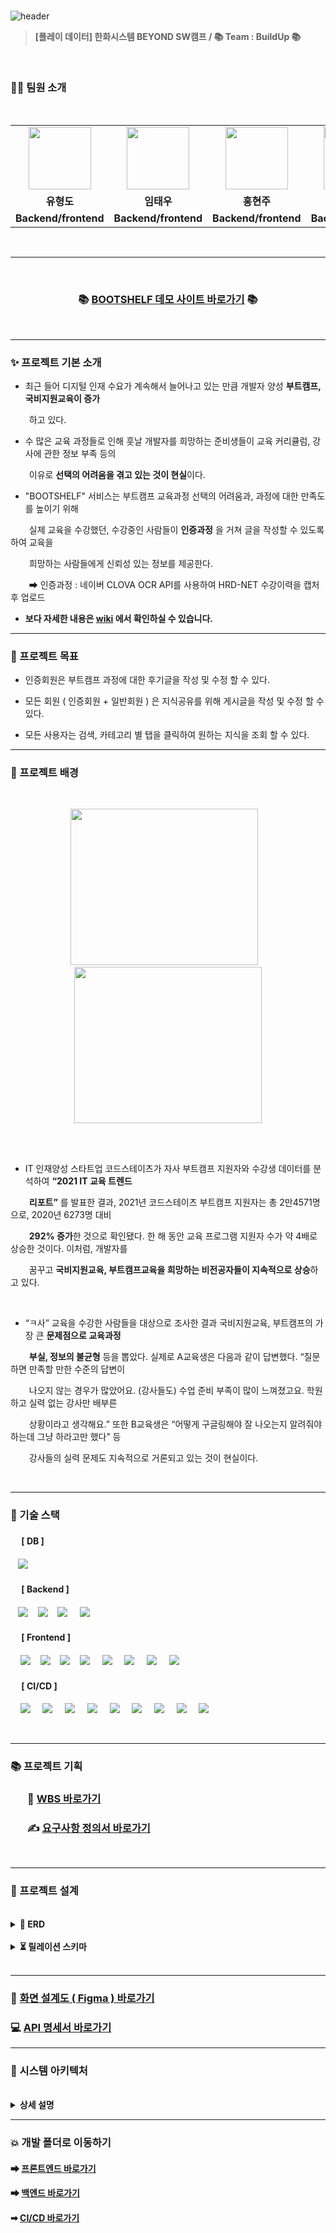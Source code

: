 <br>

![header](https://capsule-render.vercel.app/api?type=Waving&color=541D7A&height=250&section=header&text=BOOTSHELF🌠&desc=BOOTCAMP&descSize=20&descAlign=68&descAlignY=70&fontSize=100&animation=fadeIn&fontColor=ffff)

> **[플레이 데이터] 한화시스템 BEYOND SW캠프 / 📚 Team : BuildUp 📚**

<br>

### 🤼‍♂️ 팀원 소개

<br>

<div align="center"> 
<table>
    <tr>
        <td align="center">
            <a>
            </a>
                <img src="https://github.com/beyond-sw-camp/be02-fin-BuildUp-KMS/assets/148875644/ca888817-d336-44ab-bf4d-1c2333edc63d" width="100px" />
        </td>
        <td align="center">
            <a>
                <img src="https://github.com/hyungdoyou/devops-backend/assets/148875644/0717c52d-9cd1-4d28-9017-db36be05ce60" width="100px" />
            </a>
        </td>
        <td align="center">
            <a>
                <img src="https://github.com/hyungdoyou/devops-backend/assets/148875644/b299ca68-37a3-4633-be62-3e5d4371b137" width="100px" />
            </a>
        </td>
        <td align="center">
            <a>
                <img src="https://github.com/hyungdoyou/devops-backend/assets/148875644/08b8f51c-561b-44c8-9a31-1ab15832e692" width="100px" />
            </a>
        </td>
        <td align="center">
            <a>
                <img src="https://github.com/hyungdoyou/devops-backend/assets/148875644/8c4116c4-46e7-4c94-ba53-bbcac1a6a5cb" width="100px" />
            </a>
        </td>
    </tr>
    <tr>
        <td align="center">
            <b>유형도</b>
        </td>
        <td align="center">
            <b>임태우</b>
        </td>
        <td align="center">
            <b>홍현주</b>
        </td>
        <td align="center">
            <b>강지흔</b>
        </td>
        <td align="center">
            <b>길민석</b>
        </td>
    </tr>
    <tr>
        <td align="center"">
            <b>Backend/frontend</b>
        </td>
        <td align="center">
            <b>Backend/frontend</b>
        </td>
        <td align="center">
            <b>Backend/frontend</b>
        </td>
        <td align="center">
            <b>Backend/frontend</b>
        </td>
        <td align="center">
            <b>Backend/frontend</b>
        </td>
    </tr>
</table>
</div>

<br>

---
<br>

<div align="center">

### 📚 [BOOTSHELF 데모 사이트 바로가기](http://www.bootshelf-yhd.kro.kr) 📚

</div>

<br>

---

### ✨ 프로젝트 기본 소개

- 최근 들어 디지털 인재 수요가 계속해서 늘어나고 있는 만큼 개발자 양성 **부트캠프, 국비지원교육이 증가**

&nbsp;&nbsp;&nbsp;&nbsp;　하고 있다.

- 수 많은 교육 과정들로 인해 훗날 개발자를 희망하는 준비생들이 교육 커리큘럼, 강사에 관한 정보 부족 등의

&nbsp;&nbsp;&nbsp;&nbsp;　이유로 **선택의 어려움을 겪고 있는 것이 현실**이다.

- "BOOTSHELF" 서비스는 부트캠프 교육과정 선택의 어려움과, 과정에 대한 만족도를 높이기 위해 

&nbsp;&nbsp;&nbsp;&nbsp;　실제 교육을 수강했던, 수강중인 사람들이 
**인증과정** 을 거쳐 글을 작성할 수 있도록 하여 교육을

&nbsp;&nbsp;&nbsp;&nbsp;　희망하는 사람들에게 신뢰성 있는 정보를 제공한다.

&nbsp;&nbsp;&nbsp;&nbsp;　➡ 인증과정 : 네이버 CLOVA OCR API를 사용하여 HRD-NET 수강이력을 캡처 후 업로드

- **보다 자세한 내용은 [wiki](https://github.com/hyungdoyou/BOOTSHELF_Project/wiki/0.-BOOTSHELF-%ED%94%84%EB%A1%9C%EC%A0%9D%ED%8A%B8-%F0%9F%93%9A) 에서 확인하실 수 있습니다.**

---

### 🚩 프로젝트 목표

- 인증회원은 부트캠프 과정에 대한 후기글을 작성 및 수정 할 수 있다.

- 모든 회원 ( 인증회원 + 일반회원 ) 은 지식공유를 위해 게시글을 작성 및 수정 할 수 있다.

- 모든 사용자는 검색, 카테고리 별 탭을 클릭하여 원하는 지식을 조회 할 수 있다.

---

### 🧐 프로젝트 배경

<br>

<div align="center">
<figure class="half">
 <img src="./img/배경-1.png" width=300, height=250>&nbsp;&nbsp;&nbsp;
 <img src="./img/배경-2.png" width=300, height=250>
</figure>
<br/>
</div>

<br>

- IT 인재양성 스타트업 코드스테이츠가 자사 부트캠프 지원자와 수강생 데이터를 분석하여 **“2021 IT 교육 트렌드**

&nbsp;&nbsp;&nbsp;&nbsp;　**리포트”** 를 발표한 결과, 2021년 코드스테이츠 부트캠프 지원자는 총 2만4571명으로, 2020년 6273명 대비 

&nbsp;&nbsp;&nbsp;&nbsp;　**292% 증가**한 것으로 확인됐다. 한 해 동안 교육 프로그램 지원자 수가 약 4배로 상승한 것이다. 이처럼, 개발자를 

&nbsp;&nbsp;&nbsp;&nbsp;　꿈꾸고 **국비지원교육, 부트캠프교육을 희망하는 비전공자들이 지속적으로 상승**하고 있다.

<br>

- “ㅋ사” 교육을 수강한 사람들을 대상으로 조사한 결과 국비지원교육, 부트캠프의 가장 큰 **문제점으로 교육과정**

&nbsp;&nbsp;&nbsp;&nbsp;　**부실, 정보의 불균형** 등을 뽑았다. 실제로 A교육생은 다음과 같이 답변했다. “질문하면 만족할 만한 수준의 답변이 

&nbsp;&nbsp;&nbsp;&nbsp;　나오지 않는 경우가 많았어요. (강사들도) 수업 준비 부족이 많이 느껴졌고요. 학원하고 실력 없는 강사만 배부른

&nbsp;&nbsp;&nbsp;&nbsp;　상황이라고 생각해요.” 또한 B교육생은 “어떻게 구글링해야 잘 나오는지 알려줘야 하는데 그냥 하라고만 했다” 등

&nbsp;&nbsp;&nbsp;&nbsp;　강사들의 실력 문제도 지속적으로 거론되고 있는 것이 현실이다.

<br>

---


### 📌 기술 스택

#### &nbsp;　[ DB ]

&nbsp;&nbsp;&nbsp;<img src="https://img.shields.io/badge/MariaDB-003545?style=flat&logo=MariaDB&logoColor=white"/></a>

#### &nbsp;　[ Backend ]

&nbsp;&nbsp;&nbsp;<img src="https://img.shields.io/badge/Spring Boot-6DB33F?style=flat&logo=springBoot&logoColor=white&color=green"/></a></a>
&nbsp;&nbsp;&nbsp;<img src="https://img.shields.io/badge/Spring Security-6DB33F?style=flat&logo=springsecurity&logoColor=white&color=darkgreen"/></a></a>
&nbsp;&nbsp;&nbsp;<img src="https://img.shields.io/badge/Amazon AWS-232F3E?style=flat&logo=AmazonAWS&logoColor=black&color=orange"/></a></a>
&nbsp;&nbsp;&nbsp;&nbsp;<img src="https://img.shields.io/badge/Amazon S3-569A31?style=flat&logo=Amazon S3&logoColor=white&color=red"/></a></a>

#### &nbsp;　[ Frontend ]

&nbsp;&nbsp;&nbsp;&nbsp;<img src="https://img.shields.io/badge/HTML5-E34F26?style=flat&logo=HTML5&logoColor=white">&nbsp;&nbsp;&nbsp;&nbsp;<img src="https://img.shields.io/badge/CSS-1572B6?style=flat&logo=CSS3&logoColor=white&color=darkblue">&nbsp;&nbsp;&nbsp;&nbsp;<img src="https://img.shields.io/badge/JavaScript-F7DF1E?style=flat&logo=JavaScript&logoColor=black">&nbsp;&nbsp;&nbsp;&nbsp;<img src="https://img.shields.io/badge/Vue-FC08D?style=flat&logo=Vue.js&logoColor=black&color=lightgreen">
&nbsp;&nbsp;&nbsp;&nbsp;<img src="https://img.shields.io/badge/nginx-%23009639.svg?style=flat&logo=nginx&logoColor=white"></a>
&nbsp;&nbsp;&nbsp;&nbsp;<img src="https://img.shields.io/badge/Pinia-0285C9?style=flat&color=dark"></a></a>
&nbsp;&nbsp;&nbsp;&nbsp;<img src="https://img.shields.io/badge/Amazon AWS-232F3E?style=flat&logo=AmazonAWS&logoColor=black&color=orange"/></a></a>
&nbsp;&nbsp;&nbsp;&nbsp;<img src="https://img.shields.io/badge/Amazon S3-569A31?style=flat&logo=Amazon S3&logoColor=white&color=red"/></a></a>

#### &nbsp;　[ CI/CD ]

&nbsp;&nbsp;&nbsp;&nbsp;<img src="https://img.shields.io/badge/GitHub-181717?style=flat&logo=GitHub&logoColor=white&color=black"></a></a>
&nbsp;&nbsp;&nbsp;&nbsp;<img src="https://img.shields.io/badge/Git-F05032?style=flat&logo=Git&logoColor=white&color=ffa500"></a></a>
&nbsp;&nbsp;&nbsp;&nbsp;<img src="https://img.shields.io/badge/Jenkins-D24939?style=flat&logo=jenkins&logoColor=white"/></a></a>
&nbsp;&nbsp;&nbsp;&nbsp;<img src="https://img.shields.io/badge/Docker-2496ED?style=flat&logo=Docker&logoColor=black&color=blue"/></a></a>
&nbsp;&nbsp;&nbsp;&nbsp;<img src="https://img.shields.io/badge/Kubernetes-326CE5?style=flat&logo=Kubernetes&logoColor=blue&color=skyblue"/></a></a>
&nbsp;&nbsp;&nbsp;&nbsp;<img src="https://img.shields.io/badge/Selenium-C21325?style=flat&logo=Selenium&logoColor=black&color=green"/></a></a>
&nbsp;&nbsp;&nbsp;&nbsp;<img src="https://img.shields.io/badge/Jest-C21325?style=flat&logo=Jest&logoColor=black&color=orange"/></a></a>
&nbsp;&nbsp;&nbsp;&nbsp;<img src="https://img.shields.io/badge/JUnit5-25A162?style=flat&logo=JUnit5&logoColor=green&color=red"/></a></a>
&nbsp;&nbsp;&nbsp;&nbsp;<img src="https://img.shields.io/badge/Slack-4A154B?style=flat&logo=Slack&logoColor=yellow&color=purple"/></a></a>

<br>

---

### 📚 프로젝트 기획

### &nbsp;&nbsp;&nbsp;&nbsp;&nbsp;&nbsp; 🔗 [WBS 바로가기](https://docs.google.com/spreadsheets/d/1P9ZJ1jCy1megQmtT3-xhUXCt2b3tVTGE/edit#gid=1297511367)

### &nbsp;&nbsp;&nbsp;&nbsp;&nbsp;&nbsp; ✍ [요구사항 정의서 바로가기](https://docs.google.com/spreadsheets/d/10GemQ4WU0JfbGxWrzxHDNN1uAYcvDp7Z/edit#gid=19011910)

<br>

---

### 📜 프로젝트 설계

<br>

  <details>
    <summary><b>📝 ERD</b></summary></br>
        <img src="./img/★5. ERD_v1.0 (5팀).png">
  </details>

<br>


  <details>
    <summary><b>⏳ 릴레이션 스키마</b></summary></br>
        <img src="./img/★5. 릴레이션 스키마_v1.0 (5팀).png">
  </details>

<br>

---
### 🌈 [화면 설계도 ( Figma ) 바로가기](https://www.figma.com/file/EPxkgc0NKKEkoXUjaHuRRm/BuildUp-%ED%99%94%EB%A9%B4-%EC%84%A4%EA%B3%84%EC%84%9C?type=design&node-id=0-1&mode=design&t=qNlrkmOxFiZFf7ZB-0)

### 💻 [API 명세서 바로가기](https://tessssssssy.notion.site/API-b9cae26489e94c9eaa65003a5f707157)

---

### 🚀 시스템 아키텍처

<br>

<details>
<summary><b>상세 설명</b></summary>

<br>

<img src="./img/시스템 아키텍처.png">

#### ➡ 형상관리 : GitHub

- 각각의 브랜치( ex : backend/feature/user/login ) 에서 개발을 완료 후 백엔드 또는 프론트엔드 

&nbsp;&nbsp;&nbsp;&nbsp;　프로젝트를 "Push" 후 “Pull Request” 를 생성한다.

- 생성된 Pull Request를 모든 팀원이 이상이 없는지 확인 후 댓글을 남기고, 모든 팀원이 댓글을 남기면 

&nbsp;&nbsp;&nbsp;&nbsp;　**라벨( frontend, main, gateway, review, board )** 을 달고 Merge 시킨다.

- develop 브랜치에 Merge 시 깃허브는 젠킨스에게 Generic WebHook을 보낸다.

#### ➡ CI/CD 도구 : Jenkins, Slack

- 깃허브로부터 Generic WebHook을 수신한 젠킨스에서는 라벨을 확인하여, 라벨명에 따라 해당하는

&nbsp;&nbsp;&nbsp;&nbsp;　파이프라인으로 요청이 들어온다.

- 깃 클론 후 각각의 파이프라인 단계별 절차를 진행하며, 절차 진행 간 성공, 실패 여부를 **슬랙 알람**으로 보낸다.

#### ➡ 컨테이너화 플랫폼 : 도커

- 각각의 서비스 수정/개발 시 젠킨스 빌드 번호를 버전으로 하는 도커 이미지를 생성, 도커허브로 푸쉬한다.

&nbsp;&nbsp;&nbsp;&nbsp;　🎨 **프론트엔드 : bootshelf-frontend:2.VERSION**

&nbsp;&nbsp;&nbsp;&nbsp;　🚧 **게이트웨이 : bootshelf-gateway:2.VERSION**

&nbsp;&nbsp;&nbsp;&nbsp;　🔖 **메인 서비스 : bootshelf-main:2.VERSION**

&nbsp;&nbsp;&nbsp;&nbsp;　🔖 **후기글 검색 서비스 : bootshelf-review:2.VERSION**

&nbsp;&nbsp;&nbsp;&nbsp;　🔖 **게시글 검색 서비스 : bootshelf-board:2.VERSION**

#### ➡ 컨테이너 오케스트레이션 툴 : 쿠버네티스 (k8s)

- 프론트엔드, 백엔드, Redis 서버는 각각 **Deployment 로 파드를 생성**, DB 서버는 **StatefulSet 으로**

&nbsp;&nbsp;&nbsp;&nbsp;　**Master-Slave를 설정하여 파드를 생성**한다.

- 프론트엔드, 백엔드 파드에는 **HPA(Horizontal Pod Autoscaler) 설정을 통해 리소스를 자동으로 관리**한다.

- 클라이언트는 **LoadBalancer 타입의 서비스**를 통해 프론트엔드 서버에 접근하고, Nginx Reverse Proxy 설정을

&nbsp;&nbsp;&nbsp;&nbsp;　통해 Gateway 서버로 요청을 보낸다.

- Gateway 서버는 요청 URL에 따라 해당하는 Micro Service로 클라이언트의 요청을 보낸다.

<br>
</details>

---

### 💥 개발 폴더로 이동하기

#### ➡ [프론트엔드 바로가기](https://github.com/hyungdoyou/BOOTSHELF_Project/tree/main/frontend)

#### ➡ [백엔드 바로가기](https://github.com/hyungdoyou/BOOTSHELF_Project/tree/main/backend)

#### ➡ [CI/CD 바로가기](https://github.com/hyungdoyou/BOOTSHELF_Project/tree/main/cicd)
